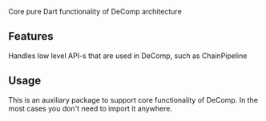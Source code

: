 Core pure Dart functionality of DeComp architecture

## Features

Handles low level API-s that are used in DeComp, such as ChainPipeline

## Usage

This is an auxiliary package to support core functionality of DeComp. In the most cases you don't need to import it anywhere.